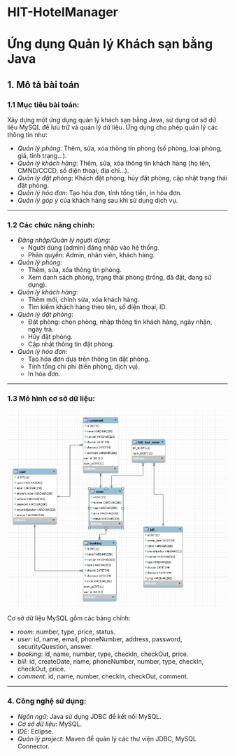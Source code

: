 # HIT-HotelManager

# Ứng dụng Quản lý Khách sạn bằng Java

## 1. Mô tả bài toán

### 1.1 Mục tiêu bài toán:

Xây dựng một ứng dụng quản lý khách sạn bằng Java, sử dụng cơ sở dữ liệu MySQL để lưu trữ và quản lý dữ liệu. Ứng dụng cho phép quản lý các thông tin như:

- _Quản lý phòng_: Thêm, sửa, xóa thông tin phòng (số phòng, loại phòng, giá, tình trạng...).
- _Quản lý khách hàng_: Thêm, sửa, xóa thông tin khách hàng (họ tên, CMND/CCCD, số điện thoại, địa chỉ…).
- _Quản lý đặt phòng_: Khách đặt phòng, hủy đặt phòng, cập nhật trạng thái đặt phòng.
- _Quản lý hóa đơn_: Tạo hóa đơn, tính tổng tiền, in hóa đơn.
- _Quản lý góp ý_ của khách hàng sau khi sử dụng dịch vụ.

---

### 1.2 Các chức năng chính:

- _Đăng nhập/Quản lý người dùng_:
  - Người dùng (admin) đăng nhập vào hệ thống.
  - Phân quyền: Admin, nhân viên, khách hàng.
- _Quản lý phòng_:
  - Thêm, sửa, xóa thông tin phòng.
  - Xem danh sách phòng, trạng thái phòng (trống, đã đặt, đang sử dụng).
- _Quản lý khách hàng_:
  - Thêm mới, chỉnh sửa, xóa khách hàng.
  - Tìm kiếm khách hàng theo tên, số điện thoại, ID.
- _Quản lý đặt phòng_:
  - Đặt phòng: chọn phòng, nhập thông tin khách hàng, ngày nhận, ngày trả.
  - Hủy đặt phòng.
  - Cập nhật thông tin đặt phòng.
- _Quản lý hóa đơn_:
  - Tạo hóa đơn dựa trên thông tin đặt phòng.
  - Tính tổng chi phí (tiền phòng, dịch vụ).
  - In hóa đơn.

---

### 1.3 Mô hình cơ sở dữ liệu:

![alt text](ERD.jpg)

Cơ sở dữ liệu MySQL gồm các bảng chính:

- _room_: number, type, price, status.
- _user_: id, name, email, phoneNumber, address, password, securityQuestion, answer.
- _booking_: id, name, number, type, checkIn, checkOut, price.
- _bill_: id, createDate, name, phoneNumber, number, type, checkIn, checkOut, price.
- _comment_: id, name, number, checkIn, checkOut, comment.

---

### 4. Công nghệ sử dụng:

- _Ngôn ngữ_: Java sử dụng JDBC để kết nối MySQL.
- _Cơ sở dữ liệu_: MySQL.
- _IDE_: Eclipse.
- _Quản lý project_: Maven để quản lý các thư viện JDBC, MySQL Connector.
